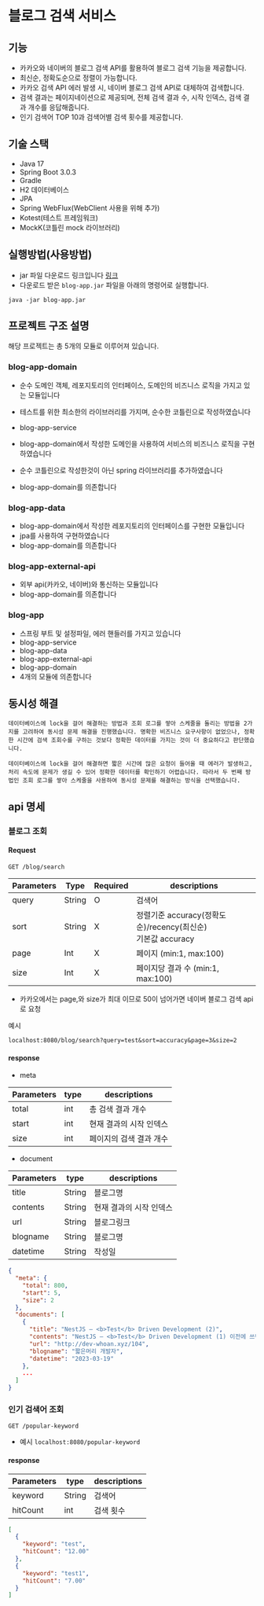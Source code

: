 # 블로그 검색 서비스

## 기능

- 카카오와 네이버의 블로그 검색 API를 활용하여 블로그 검색 기능을 제공합니다.
- 최신순, 정확도순으로 정렬이 가능합니다.
- 카카오 검색 API 에러 발생 시, 네이버 블로그 검색 API로 대체하여 검색합니다.
- 검색 결과는 페이지네이션으로 제공되며, 전체 검색 결과 수, 시작 인덱스, 검색 결과 개수를 응답해줍니다.
- 인기 검색어 TOP 10과 검색어별 검색 횟수를 제공합니다.

## 기술 스택

- Java 17
- Spring Boot 3.0.3
- Gradle
- H2 데이터베이스
- JPA
- Spring WebFlux(WebClient 사용을 위해 추가)
- Kotest(테스트 프레임워크)
- MockK(코틀린 mock 라이브러리)

## 실행방법(사용방법)
- jar 파일 다운로드 링크입니다 [링크](https://github.com/Sung-ho94/blog-search-app/raw/master/blog-app.jar)
- 다운로드 받은 `blog-app.jar` 파일을 아래의 명령어로 실행합니다.

```
java -jar blog-app.jar
```

## 프로젝트 구조 설명

해당 프로젝트는 총 5개의 모듈로 이루어져 있습니다.

### blog-app-domain

- 순수 도메인 객체, 레포지토리의 인터페이스, 도메인의 비즈니스 로직을 가지고 있는 모듈입니다
- 테스트를 위한 최소한의 라이브러리를 가지며, 순수한 코틀린으로 작성하였습니다

- blog-app-service
- blog-app-domain에서 작성한 도메인을 사용하여 서비스의 비즈니스 로직을 구현하였습니다
- 순수 코틀린으로 작성한것이 아닌 spring 라이브러리를 추가하였습니다
- blog-app-domain를 의존합니다

### blog-app-data

- blog-app-domain에서 작성한 레포지토리의 인터페이스를 구현한 모듈입니다
- jpa를 사용하여 구현하였습니다
- blog-app-domain를 의존합니다

### blog-app-external-api

- 외부 api(카카오, 네이버)와 통신하는 모듈입니다
- blog-app-domain를 의존합니다

### blog-app

- 스프링 부트 및 설정파일, 에러 핸들러를 가지고 있습니다
- blog-app-service
- blog-app-data
- blog-app-external-api
- blog-app-domain
- 4개의 모듈에 의존합니다

## 동시성 해결

```text
데이터베이스에 lock을 걸어 해결하는 방법과 조회 로그를 쌓아 스케줄을 돌리는 방법을 2가지를 고려하여 동시성 문제 해결을 진행했습니다. 명확한 비즈니스 요구사항이 없었으나, 정확한 시간에 검색 조회수를 구하는 것보다 정확한 데이터를 가지는 것이 더 중요하다고 판단했습니다.

데이터베이스에 lock을 걸어 해결하면 짧은 시간에 많은 요청이 들어올 때 에러가 발생하고, 처리 속도에 문제가 생길 수 있어 정확한 데이터를 확인하기 어렵습니다. 따라서 두 번째 방법인 조회 로그를 쌓아 스케줄을 사용하여 동시성 문제를 해결하는 방식을 선택했습니다.

```

## api 명세

### 블로그 조회

#### Request

``
GET /blog/search
``

| Parameters | Type   | Required | descriptions                                       |
|------------|--------|----------|----------------------------------------------------|
| query      | String | O        | 검색어                                                |
| sort       | String | X        | 정렬기준 accuracy(정확도순)/recency(최신순)<br/>기본값  accuracy |
| page       | Int    | X        | 페이지 (min:1, max:100)                               |
| size       | Int    | X        | 페이지당 결과 수 (min:1, max:100)                         |

- 카카오에서는 page,와 size가 최대 이므로 50이 넘어가면 네이버 블로그 검색 api로 요청

예시

```text
localhost:8080/blog/search?query=test&sort=accuracy&page=3&size=2
```

#### response

- meta

| Parameters | type | descriptions  
|------------|------|---------------|
| total      | int  | 총 검색 결과 개수    
| start      | int  | 현재 결과의 시작 인덱스 
| size       | int  | 페이지의 검색 결과 개수 

- document

| Parameters | type   | descriptions  |
|------------|--------|---------------|
| title      | String | 블로그명          |
| contents   | String | 현재 결과의 시작 인덱스 | 
| url        | String | 블로그링크         |
| blogname   | String | 블로그명          |
| datetime   | String | 작성일           |

```json
{
  "meta": {
    "total": 800,
    "start": 5,
    "size": 2
  },
  "documents": [
    {
      "title": "NestJS — <b>Test</b> Driven Development (2)",
      "contents": "NestJS — <b>Test</b> Driven Development (1) 이전에 쓰던 To Do List를 폐기하고, NestJS MVC 환경에서 TDD를 수행하는 법을 작성하려 한다. 크게 Unit <b>Test</b>와 Integration <b>Test</b>로 나누어서 연재할 예정이다. 흔히 서비스의 프론트엔드에서 발생하는 요청 dev-whoan.xyz 계속해서 User 정보를 관리하는 API 서버를 설계하고...",
      "url": "http://dev-whoan.xyz/104",
      "blogname": "짧은머리 개발자",
      "datetime": "2023-03-19"
    },
    ...
  ]
}
```

### 인기 검색어 조회

```text
GET /popular-keyword
```

- 예시
  ```localhost:8080/popular-keyword```

#### response

| Parameters | type   | descriptions 
|------------|--------|--------------|
| keyword    | String | 검색어          
| hitCount   | int    | 검색 횟수        

```json
[
  {
    "keyword": "test",
    "hitCount": "12.00"
  },
  {
    "keyword": "test1",
    "hitCount": "7.00"
  }
]
```